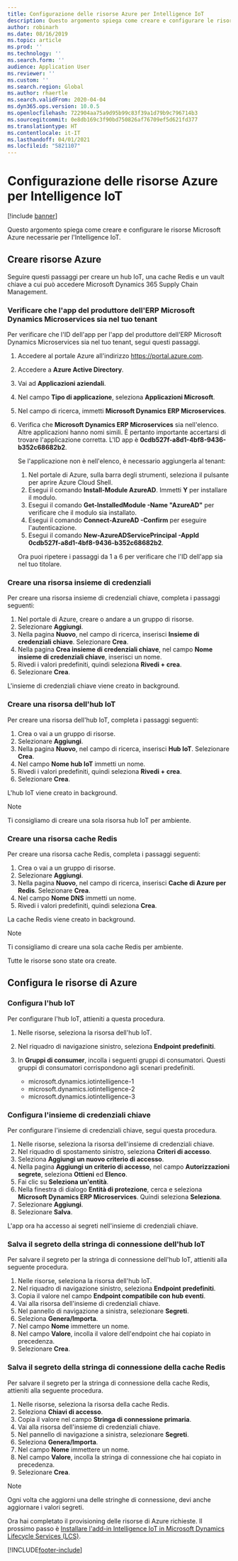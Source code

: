 ```yaml
---
title: Configurazione delle risorse Azure per Intelligence IoT
description: Questo argomento spiega come creare e configurare le risorse Microsoft Azure necessarie per l'Intelligence IoT.
author: robinarh
ms.date: 08/16/2019
ms.topic: article
ms.prod: ''
ms.technology: ''
ms.search.form: ''
audience: Application User
ms.reviewer: ''
ms.custom: ''
ms.search.region: Global
ms.author: rhaertle
ms.search.validFrom: 2020-04-04
ms.dyn365.ops.version: 10.0.5
ms.openlocfilehash: 722904aa75a9d95b99c83f39a1d79b9c796714b3
ms.sourcegitcommit: 0e8db169c3f90bd750826af76709ef5d621fd377
ms.translationtype: HT
ms.contentlocale: it-IT
ms.lasthandoff: 04/01/2021
ms.locfileid: "5821107"
---
```

# <a name="set-up-azure-resources-for-iot-intelligence"></a>Configurazione delle risorse Azure per Intelligence IoT

[!include [banner](../../includes/banner.md)]

Questo argomento spiega come creare e configurare le risorse Microsoft Azure necessarie per l'Intelligence IoT.

## <a name="create-azure-resources"></a>Creare risorse Azure

Seguire questi passaggi per creare un hub IoT, una cache Redis e un vault chiave a cui può accedere Microsoft Dynamics 365 Supply Chain Management.

### <a name="verify-that-the-microsoft-dynamics-erp-microservices-first-party-app-id-is-in-your-tenant"></a>Verificare che l'app del produttore dell'ERP Microsoft Dynamics Microservices sia nel tuo tenant

Per verificare che l'ID dell'app per l'app del produttore dell'ERP Microsoft Dynamics Microservices sia nel tuo tenant, segui questi passaggi.

1. Accedere al portale Azure all'indirizzo <https://portal.azure.com>.
2. Accedere a **Azure Active Directory**.
3. Vai ad **Applicazioni aziendali**.
4. Nel campo **Tipo di applicazione**, seleziona **Applicazioni Microsoft**.
5. Nel campo di ricerca, immetti **Microsoft Dynamics ERP Microservices**.
6. Verifica che **Microsoft Dynamics ERP Microservices** sia nell'elenco. Altre applicazioni hanno nomi simili. È pertanto importante accertarsi di trovare l'applicazione corretta. L'ID app è **0cdb527f-a8d1-4bf8-9436-b352c68682b2**.

    Se l'applicazione non è nell'elenco, è necessario aggiungerla al tenant:

    1. Nel portale di Azure, sulla barra degli strumenti, seleziona il pulsante per aprire Azure Cloud Shell.
    2. Esegui il comando **Install-Module AzureAD**. Immetti **Y** per installare il modulo.
    3. Esegui il comando **Get-InstalledModule -Name "AzureAD"** per verificare che il modulo sia installato.
    4. Esegui il comando **Connect-AzureAD -Confirm** per eseguire l'autenticazione.
    5. Esegui il comando **New-AzureADServicePrincipal -AppId 0cdb527f-a8d1-4bf8-9436-b352c68682b2**.

    Ora puoi ripetere i passaggi da 1 a 6 per verificare che l'ID dell'app sia nel tuo titolare.

### <a name="create-a-key-vault-resource"></a>Creare una risorsa insieme di credenziali

Per creare una risorsa insieme di credenziali chiave, completa i passaggi seguenti:

1. Nel portale di Azure, creare o andare a un gruppo di risorse.
2. Selezionare **Aggiungi**.
3. Nella pagina **Nuovo**, nel campo di ricerca, inserisci **Insieme di credenziali chiave**. Selezionare **Crea**.
4. Nella pagina **Crea insieme di credenziali chiave**, nel campo **Nome insieme di credenziali chiave**, inserisci un nome.
5. Rivedi i valori predefiniti, quindi seleziona **Rivedi + crea**.
6. Selezionare **Crea**.

L'insieme di credenziali chiave viene creato in background.

### <a name="create-an-iot-hub-resource"></a>Creare una risorsa dell'hub IoT

Per creare una risorsa dell'hub IoT, completa i passaggi seguenti:

1. Crea o vai a un gruppo di risorse.
2. Selezionare **Aggiungi**.
3. Nella pagina **Nuovo**, nel campo di ricerca, inserisci **Hub IoT**. Selezionare **Crea**.
4. Nel campo **Nome hub IoT** immetti un nome.
5. Rivedi i valori predefiniti, quindi seleziona **Rivedi + crea**.
6. Selezionare **Crea**.

L'hub IoT viene creato in background.

> [!NOTE]
> Ti consigliamo di creare una sola risorsa hub IoT per ambiente.

### <a name="create-a-redis-cache-resource"></a>Creare una risorsa cache Redis

Per creare una risorsa cache Redis, completa i passaggi seguenti:

1. Crea o vai a un gruppo di risorse.
2. Selezionare **Aggiungi**.
3. Nella pagina **Nuovo**, nel campo di ricerca, inserisci **Cache di Azure per Redis**. Selezionare **Crea**.
4. Nel campo **Nome DNS** immetti un nome.
5. Rivedi i valori predefiniti, quindi seleziona **Crea**.

La cache Redis viene creato in background.

> [!NOTE]
> Ti consigliamo di creare una sola cache Redis per ambiente.

Tutte le risorse sono state ora create.

## <a name="configure-the-azure-resources"></a>Configura le risorse di Azure

### <a name="configure-the-iot-hub"></a>Configura l'hub IoT

Per configurare l'hub IoT, attieniti a questa procedura.

1. Nelle risorse, seleziona la risorsa dell'hub IoT.
2. Nel riquadro di navigazione sinistro, seleziona **Endpoint predefiniti**.
3. In **Gruppi di consumer**, incolla i seguenti gruppi di consumatori. Questi gruppi di consumatori corrispondono agli scenari predefiniti.

    + microsoft.dynamics.iotintelligence-1
    + microsoft.dynamics.iotintelligence-2
    + microsoft.dynamics.iotintelligence-3

### <a name="configure-the-key-vault"></a>Configura l'insieme di credenziali chiave

Per configurare l'insieme di credenziali chiave, segui questa procedura.

1. Nelle risorse, seleziona la risorsa dell'insieme di credenziali chiave.
2. Nel riquadro di spostamento sinistro, seleziona **Criteri di accesso**.
3. Seleziona **Aggiungi un nuovo criterio di accesso**.
4. Nella pagina **Aggiungi un criterio di accesso**, nel campo **Autorizzazioni segrete**, seleziona **Ottieni** ed **Elenco**.
5. Fai clic su **Seleziona un'entità**.
6. Nella finestra di dialogo **Entità di protezione**, cerca e seleziona **Microsoft Dynamics ERP Microservices**. Quindi seleziona **Seleziona**.
7. Selezionare **Aggiungi**.
8. Selezionare **Salva**.

L'app ora ha accesso ai segreti nell'insieme di credenziali chiave.

### <a name="save-the-iot-hub-connection-string-secret"></a>Salva il segreto della stringa di connessione dell'hub IoT

Per salvare il segreto per la stringa di connessione dell'hub IoT, attieniti alla seguente procedura.

1. Nelle risorse, seleziona la risorsa dell'hub IoT.
2. Nel riquadro di navigazione sinistro, seleziona **Endpoint predefiniti**.
3. Copia il valore nel campo **Endpoint compatibile con hub eventi**.
4. Vai alla risorsa dell'insieme di credenziali chiave.
5. Nel pannello di navigazione a sinistra, selezionare **Segreti**.
6. Seleziona **Genera/Importa**.
7. Nel campo **Nome** immettere un nome.
8. Nel campo **Valore**, incolla il valore dell'endpoint che hai copiato in precedenza.
9. Selezionare **Crea**.

### <a name="save-the-redis-cache-connection-string-secret"></a>Salva il segreto della stringa di connessione della cache Redis

Per salvare il segreto per la stringa di connessione della cache Redis, attieniti alla seguente procedura.

1. Nelle risorse, seleziona la risorsa della cache Redis.
2. Seleziona **Chiavi di accesso**.
3. Copia il valore nel campo **Stringa di connessione primaria**.
4. Vai alla risorsa dell'insieme di credenziali chiave.
5. Nel pannello di navigazione a sinistra, selezionare **Segreti**.
6. Seleziona **Genera/Importa**.
7. Nel campo **Nome** immettere un nome.
8. Nel campo **Valore**, incolla la stringa di connessione che hai copiato in precedenza.
9. Selezionare **Crea**.

> [!NOTE]
> Ogni volta che aggiorni una delle stringhe di connessione, devi anche aggiornare i valori segreti.

Ora hai completato il provisioning delle risorse di Azure richieste. Il prossimo passo è [Installare l'add-in Intelligence IoT in Microsoft Dynamics Lifecycle Services (LCS)](iot-lcs-setup.md).


[!INCLUDE[footer-include](../../includes/footer-banner.md)]